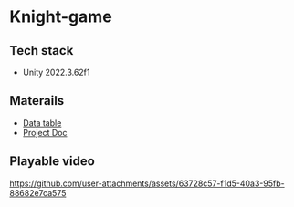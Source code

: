 # Knight-game

## Tech stack
- Unity 2022.3.62f1

## Materails
- [Data table](https://docs.google.com/spreadsheets/d/1vr346nPYCVDXW1BCxhlASbMHoP_K5Kkn28sKXCTKctE/edit?gid=1843781558#gid=1843781558)
- [Project Doc](https://docs.google.com/presentation/d/1pfQWopp1N_QJ1EbnaB8M2gD7jsakHUKXjTrnxzuKZrA/edit?slide=id.p#slide=id.p)

## Playable video
https://github.com/user-attachments/assets/63728c57-f1d5-40a3-95fb-88682e7ca575

